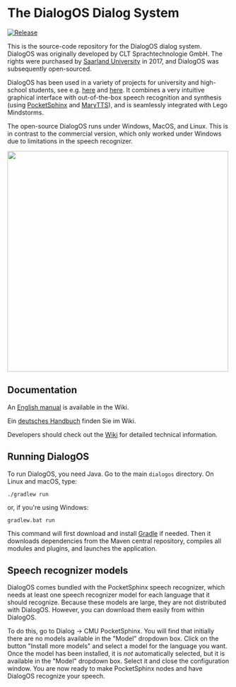 # The DialogOS Dialog System

[![Release](https://jitpack.io/v/dialogos-project/dialogos.svg)](https://jitpack.io/#dialogos-project/dialogos)

This is the source-code repository for the DialogOS dialog system. DialogOS was originally developed by CLT Sprachtechnologie GmbH. The rights were purchased by [Saarland University](https://www.uni-saarland.de/) in 2017, and DialogOS was subsequently open-sourced.

DialogOS has been used in a variety of projects for university and high-school students, see e.g. [here](http://www.debacher.de/wiki/DialogOS) and [here](http://www.coli.uni-saarland.de/courses/lego-04/). It combines a very intuitive graphical interface with out-of-the-box speech recognition and synthesis (using [PocketSphinx](https://github.com/cmusphinx/pocketsphinx) and [MaryTTS](http://mary.dfki.de/)), and is seamlessly integrated with Lego Mindstorms.

The open-source DialogOS runs under Windows, MacOS, and Linux. This is in contrast to the commercial version, which only worked under Windows due to limitations in the speech recognizer.

<img src="http://deacademic.com/pictures/dewiki/68/DialogOS.jpg" width="500" />


## Documentation

An [English manual](https://github.com/dialogos-project/dialogos/wiki/Manual) is available in the Wiki.

Ein [deutsches Handbuch](https://github.com/dialogos-project/dialogos/wiki/Handbuch) finden Sie im Wiki.

Developers should check out the [Wiki](https://github.com/dialogos-project/dialogos/wiki) for detailed technical information.


## Running DialogOS

To run DialogOS, you need Java. Go to the main `dialogos` directory. On Linux and macOS, type:

```
./gradlew run
```

or, if you're using Windows:

```
gradlew.bat run
```

This command will first download and install [Gradle](http://gradle.org) if needed. Then it downloads dependencies from the Maven central repository, compiles all modules and plugins, and launches the application.


## Speech recognizer models

DialogOS comes bundled with the PocketSphinx speech recognizer, which needs at least one speech recognizer model for each language that it should recognize. Because these models are large, they are not distributed with DialogOS. However, you can download them easily from within DialogOS.

To do this, go to Dialog -> CMU PocketSphinx. You will find that initially there are no models available in the "Model" dropdown box. Click on the button "Install more models" and select a model for the language you want. Once the model has been installed, it is _not_ automatically selected, but it is available in the "Model" dropdown box. Select it and close the configuration window. You are now ready to make PocketSphinx nodes and have DialogOS recognize your speech.
